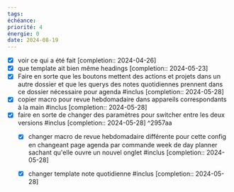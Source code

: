```yaml
---
tags: 
échéance: 
priorité: 4
énergie: 0
date: 2024-08-19
---
```

- [X] voir ce qui a été fait  [completion:: 2024-04-26]
- [x] que template ait bien même headings  [completion:: 2024-05-23]
- [X] Faire en sorte que les boutons mettent des actions et projets dans un autre dossier et que les querys des notes quotidiennes prennent dans ce dossier nécessaire pour agenda #inclus  [completion:: 2024-05-28]
- [X] copier macro pour revue hebdomadaire dans appareils correspondants à la main #inclus  [completion:: 2024-05-28]
- [X] faire en sorte de changer des paramètres pour switcher entre les deux versions #inclus  [completion:: 2024-05-28] ^2957aa
	- [X] changer macro de revue hebdomadaire différente pour cette config en changeant page agenda par commande week de day planner sachant qu'elle ouvre un nouvel onglet #inclus  [completion:: 2024-05-28]
	- [X] changer template note quotidienne #inclus  [completion:: 2024-05-28]

